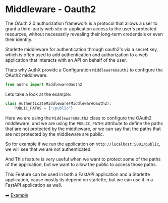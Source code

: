 # Middleware - Oauth2

The OAuth 2.0 authorization framework is a protocol that allows a user to grant a third-party web site or application access to the user's protected resources, without necessarily revealing their long-term credentials or even their identity.

Starlette middleware for authentication through oauth2's via a secret key, which is often used to add authentication and authorization to a web application that interacts with an API on behalf of the user.

Thats why AuthX provide a Configuration `MiddlewareOauth2` to configure the OAuth2 middleware.

```py
from authx import MiddlewareOauth2
```

Lets take a look at the example:

```py
class AuthenticateMiddleware(MiddlewareOauth2):
    PUBLIC_PATHS = {"/public"}
```

Here we are using the `MiddlewareOauth2` class to configure the OAuth2 middleware, and we are using the `PUBLIC_PATHS` attribute to define the paths that are not protected by the middleware, or we can say that the paths that are not protected by the middleware are public.

So for example if we run the application on `http://localhost:5001/public`, we will see that we are not authenticated.

And This feature is very useful when we want to protect some of the paths of the application, but we want to allow the public to access those paths.

This Feature can be used in both a FastAPI application and a Starlette application, cause mostly its depend on starlette, but we can use it in a FastAPI application as well.

➡️ [Example](example.md)
